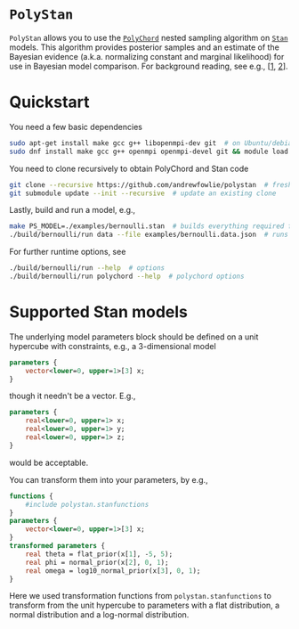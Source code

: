 # `PolyStan`

`PolyStan` allows you to use the [`PolyChord`](https://github.com/PolyChord) nested sampling algorithm on [`Stan`](https://mc-stan.org/docs/reference-manual/blocks.html) models. This algorithm provides posterior samples and an estimate of the Bayesian evidence (a.k.a. normalizing constant and marginal likelihood) for use in Bayesian model comparison. For background reading, see e.g., [[1](https://arxiv.org/abs/2205.15570), [2](https://arxiv.org/abs/1502.01856)].

# Quickstart

You need a few basic dependencies
```bash
sudo apt-get install make gcc g++ libopenmpi-dev git  # on Ubuntu/debian
sudo dnf install make gcc g++ openmpi openmpi-devel git && module load mpi/openmpi  # Fedora
```

You need to clone recursively to obtain PolyChord and Stan code
```bash
git clone --recursive https://github.com/andrewfowlie/polystan  # fresh clone
git submodule update --init --recursive  # update an existing clone
```
Lastly, build and run a model, e.g.,
```bash
make PS_MODEL=./examples/bernoulli.stan  # builds everything required for this model
./build/bernoulli/run data --file examples/bernoulli.data.json  # runs model
```
For further runtime options, see
```bash
./build/bernoulli/run --help  # options
./build/bernoulli/run polychord --help  # polychord options
```

# Supported Stan models

The underlying model parameters block should be defined on a unit hypercube with constraints, e.g., a 3-dimensional model
```stan
parameters {
    vector<lower=0, upper=1>[3] x;
}
```
though it needn't be a vector. E.g.,
```stan    
parameters {
    real<lower=0, upper=1> x;
    real<lower=0, upper=1> y;
    real<lower=0, upper=1> z;
}
```
would be acceptable.

You can transform them into your parameters, by e.g.,
```stan
functions {
    #include polystan.stanfunctions
}
parameters {
    vector<lower=0, upper=1>[3] x;
}
transformed parameters {
    real theta = flat_prior(x[1], -5, 5);
    real phi = normal_prior(x[2], 0, 1);
    real omega = log10_normal_prior(x[3], 0, 1);
}
```
Here we used transformation functions from `polystan.stanfunctions` to transform from the unit hypercube to parameters with a flat distribution, a normal distribution and a log-normal distribution.

